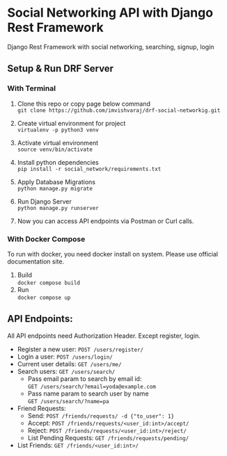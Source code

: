 # Social Networking API with Django Rest Framework
Django Rest Framework with social networking, searching, signup, login


## Setup & Run DRF Server 
### With Terminal
1. Clone this repo or copy page below command  
`git clone https://github.com/imvishvaraj/drf-social-networkig.git`

2. Create virtual environment for project  
`virtualenv -p python3 venv`

3. Activate virtual environment  
`source venv/bin/activate`

4. Install python dependencies  
`pip install -r social_network/requirements.txt`

5. Apply Database Migrations  
`python manage.py migrate`

6. Run Django Server  
`python manage.py runserver`

7. Now you can access API endpoints via Postman or Curl calls.

### With Docker Compose
To run with docker, you need docker install on system. Please use official documentation site.

1. Build  
`docker compose build`
2. Run  
`docker compose up`

## API Endpoints:
All API endpoints need Authorization Header. Except register, login.
- Register a new user: `POST /users/register/`
- Login a user: `POST /users/login/`
- Current user details: `GET /users/me/`
- Search users: `GET /users/search/`
    - Pass email param to search by email id:  
     `GET /users/search/?email=yoda@example.com`
    - Pass name param to search user by name  
    `GET /users/search/?name=pa`
- Friend Requests:
    - Send: `POST /friends/requests/ -d {"to_user": 1}`
    - Accept: `POST /friends/requests/<user_id:int>/accept/`
    - Reject: `POST /friends/requests/<user_id:int>/reject/`
    - List Pending Requests: `GET /friends/requests/pending/`
- List Friends: `GET /friends/<user_id:int>/`

